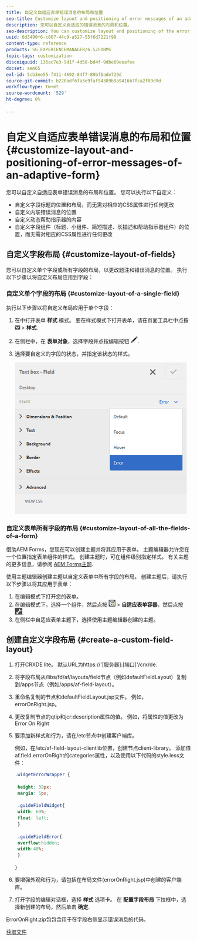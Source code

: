 ```yaml
---
title: 自定义自适应表单错误消息的布局和位置
seo-title: Customize layout and positioning of error messages of an adaptive form
description: 您可以自定义自适应的错误消息的布局和位置。
seo-description: You can customize layout and positioning of the error messages of an adaptive for.
uuid: 6d3490f6-c867-44c9-a527-55f6d7221f99
content-type: reference
products: SG_EXPERIENCEMANAGER/6.5/FORMS
topic-tags: customization
discoiquuid: 136ac7e3-9d1f-4d58-bd4f-9dbe09eeafee
docset: aem65
exl-id: 5cb3ee55-f411-4692-84f7-89bf6ade729d
source-git-commit: b220adf6fa3e9faf94389b9a9416b7fca2f89d9d
workflow-type: tm+mt
source-wordcount: '529'
ht-degree: 0%

---
```


# 自定义自适应表单错误消息的布局和位置{#customize-layout-and-positioning-of-error-messages-of-an-adaptive-form}

您可以自定义自适应表单错误消息的布局和位置。 您可以执行以下自定义：

* 自定义字段标题的位置和布局，而无需对相应的CSS属性进行任何更改
* 自定义内联错误消息的位置
* 自定义动态帮助指示器的内容
* 自定义字段组件（标题、小组件、简短描述、长描述和帮助指示器组件）的位置，而无需对相应的CSS属性进行任何更改

## 自定义字段布局 {#customize-layout-of-fields}

您可以自定义单个字段或所有字段的布局，以更改题注和错误消息的位置。 执行以下步骤以将自定义布局应用到字段：

### 自定义单个字段的布局 {#customize-layout-of-a-single-field}

执行以下步骤以将自定义布局应用于单个字段：

1. 在中打开表单 **样式** 模式。 要在样式模式下打开表单，请在页面工具栏中点按 ![画布下拉列表](assets/canvas-drop-down.png) > **样式**.
1. 在侧栏中，在 **表单对象**，选择字段并点按编辑按钮 ![edit-button](assets/edit-button.png).
1. 选择要自定义的字段的状态，并指定该状态的样式。

   ![指定字段的内联样式](assets/edit-error-state.png)

### 自定义表单所有字段的布局 {#customize-layout-of-all-the-fields-of-a-form}

借助AEM Forms，您现在可以创建主题并将其应用于表单。 主题编辑器允许您在一个位置指定表单组件的样式。 创建主题时，可在组件级别指定样式。 有关主题的更多信息，请参阅 [AEM Forms主题](../../forms/using/themes.md).

使用主题编辑器创建主题以自定义表单中所有字段的布局。 创建主题后，请执行以下步骤以将其应用于表单：

1. 在编辑模式下打开您的表单。
1. 在编辑模式下，选择一个组件，然后点按 ![字段级别](assets/field-level.png) > **自适应表单容器**，然后点按 ![cppr](assets/cmppr.png).
1. 在侧栏中自适应表单主题下，选择使用主题编辑器创建的主题。

## 创建自定义字段布局 {#create-a-custom-field-layout}

1. 打开CRXDE lite。 默认URL为https://&#39;[服务器]:[端口]&#39;/crx/de.
1. 将字段布局从/libs/fd/af/layouts/field节点（例如defaultFieldLayout）复制到/apps节点（例如/apps/af-field-layout）。
1. 重命名复制的节点和defaultFieldLayout.jsp文件。 例如，errorOnRight.jsp。

1. 更改复制节点的qtip和jcr:description属性的值。 例如，将属性的值更改为Error On Right

1. 要添加新样式和行为，请在/etc节点中创建客户端库。

   例如，在/etc/af-field-layout-clientlib位置，创建节点client-library。 添加值af.field.errorOnRight的categories属性，以及使用以下代码的style.less文件：

   ```css
   .widgetErrorWrapper {
   
    height: 38px;
    margin: 5px;
   
    .guideFieldWidget{
    width: 60%;
    float: left; 
    }
   
    .guideFieldError{
    overflow:hidden;
    width:40%; 
    }
   
   }
   ```

1. 要增强外观和行为，请包括在布局文件(errorOnRight.jsp)中创建的客户端库。
1. 打开字段的编辑对话框，选择 **样式** 选项卡。 在 **配置字段布局** 下拉框中，选择新创建的布局，然后单击 **确定**.

ErrorOnRight.zip包包含用于在字段右侧显示错误消息的代码。

[获取文件](assets/erroronright.zip)

